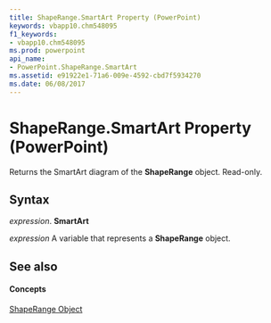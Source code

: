 ```yaml
---
title: ShapeRange.SmartArt Property (PowerPoint)
keywords: vbapp10.chm548095
f1_keywords:
- vbapp10.chm548095
ms.prod: powerpoint
api_name:
- PowerPoint.ShapeRange.SmartArt
ms.assetid: e91922e1-71a6-009e-4592-cbd7f5934270
ms.date: 06/08/2017
---
```



# ShapeRange.SmartArt Property (PowerPoint)

Returns the SmartArt diagram of the **ShapeRange** object. Read-only.


## Syntax

 _expression_. **SmartArt**

 _expression_ A variable that represents a **ShapeRange** object.


## See also


#### Concepts


[ShapeRange Object](shaperange-object-powerpoint.md)

